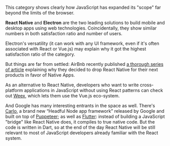 This category shows clearly how JavaScript has expanded its "scope" far beyond the limits of the browser.

**React Native** and **Electron** are the two leading solutions to build mobile and desktop apps using web technologies. Coincidentally, they show similar numbers in both satisfaction ratio and number of users.

Electron's versatility (it can work with any UI framework, even if it's often associated with React or Vue.js) may explain why it got the highest satisfaction ratio of the category.

But things are far from settled: AirBnb recently published [a thorough series of article](https://medium.com/airbnb-engineering/react-native-at-airbnb-f95aa460be1c) explaining why they decided to drop React Native for their next products in favor of Native Apps.

As an alternative to React Native, developers who want to write cross-platform applications in JavaScript without using React patterns can check out [Weex](https://weex.apache.org/), which lets them use the Vue.js eco-system.

And Google has many interesting entrants in the space as well. There's [Carlo](https://github.com/GoogleChromeLabs/carlo), a brand new “Headful Node app framework” released by Google and built on top of [Puppeteer](https://github.com/GoogleChromeLabs/carlo); as well as [Flutter](https://flutter.io/): instead of building a JavaScript "bridge" like React Native does, it compiles to true native code. But the code is written in Dart, so at the end of the day React Native will be still relevant to most of JavaScript developers already familiar with the React system.